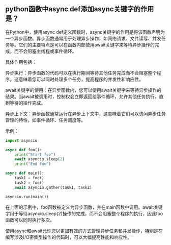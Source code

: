 ## python函数中async def添加async关键字的作用是？

在Python中，使用async def定义函数时，async关键字的作用是将该函数声明为一个异步函数。异步函数通常用于处理异步操作，如网络请求、文件读写、并发任务等。它们的主要特点是可以在函数内部使用await关键字来等待异步操作的完成，而不会阻塞主线程或事件循环。

具体作用包括：

异步执行：异步函数的代码可以在执行期间等待其他任务完成而不会阻塞整个程序。这意味着您可以同时处理多个任务，提高程序的并发性和响应性。

await关键字的使用：在异步函数内，您可以使用await关键字来等待异步操作的结果。当await被调用时，控制权会立即返回给事件循环，允许其他任务执行，直到等待的操作完成。

异步上下文：异步函数通常运行在异步上下文中，这意味着它们可以访问异步任务管理的特性，如事件循环、任务调度等。

示例：

```python
import asyncio

async def foo():
    print("Start foo")
    await asyncio.sleep(2)
    print("End foo")

async def main():
    task1 = foo()
    task2 = foo()
    await asyncio.gather(task1, task2)

asyncio.run(main())
```

在上面的示例中，foo函数被定义为异步函数，并在main函数中调用。await关键字用于等待asyncio.sleep(2)操作的完成，而不会阻塞整个程序的执行，因此foo函数可以同时执行多次。

使用async和await允许您以更加有效的方式管理异步任务和并发操作，特别是在编写涉及I/O密集型操作的代码时，可以大幅提高性能和响应性。
